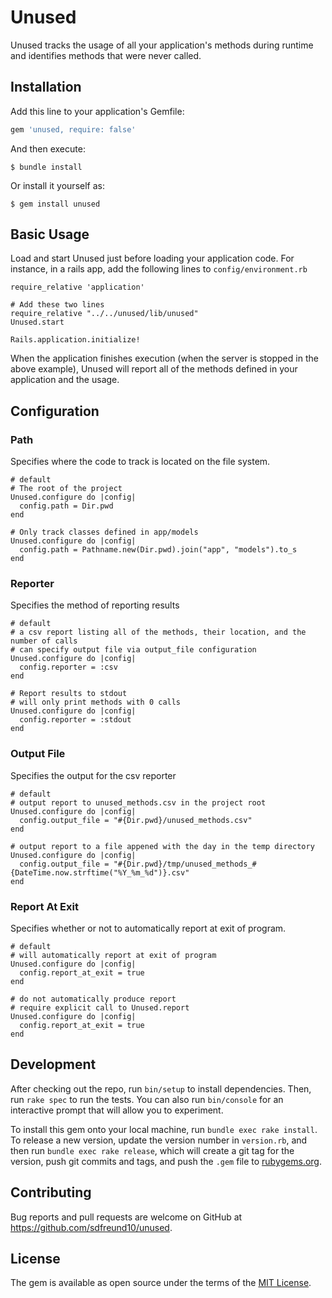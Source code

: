 # Unused

Unused tracks the usage of all your application's methods during runtime and identifies methods that were never called.

## Installation

Add this line to your application's Gemfile:

```ruby
gem 'unused, require: false'
```

And then execute:

    $ bundle install

Or install it yourself as:

    $ gem install unused

## Basic Usage

Load and start Unused just before loading your application code. For instance, in a rails app, add the following lines
to `config/environment.rb`
```
require_relative 'application'

# Add these two lines
require_relative "../../unused/lib/unused"
Unused.start

Rails.application.initialize!
```

When the application finishes execution (when the server is stopped in the above example), Unused will report all of the
methods defined in your application and the usage.

## Configuration

### Path
Specifies where the code to track is located on the file system.

```
# default
# The root of the project
Unused.configure do |config|
  config.path = Dir.pwd
end

# Only track classes defined in app/models
Unused.configure do |config|
  config.path = Pathname.new(Dir.pwd).join("app", "models").to_s
end
```

### Reporter
Specifies the method of reporting results
```
# default
# a csv report listing all of the methods, their location, and the number of calls
# can specify output file via output_file configuration
Unused.configure do |config|
  config.reporter = :csv
end

# Report results to stdout
# will only print methods with 0 calls
Unused.configure do |config|
  config.reporter = :stdout
end
```

### Output File
Specifies the output for the csv reporter
```
# default
# output report to unused_methods.csv in the project root
Unused.configure do |config|
  config.output_file = "#{Dir.pwd}/unused_methods.csv" 
end

# output report to a file appened with the day in the temp directory
Unused.configure do |config|
  config.output_file = "#{Dir.pwd}/tmp/unused_methods_#{DateTime.now.strftime("%Y_%m_%d")}.csv" 
end
```

### Report At Exit
Specifies whether or not to automatically report at exit of program.
```
# default
# will automatically report at exit of program
Unused.configure do |config|
  config.report_at_exit = true
end

# do not automatically produce report
# require explicit call to Unused.report
Unused.configure do |config|
  config.report_at_exit = true
end
```

## Development

After checking out the repo, run `bin/setup` to install dependencies. Then, run `rake spec` to run the tests. You can also run `bin/console` for an interactive prompt that will allow you to experiment.

To install this gem onto your local machine, run `bundle exec rake install`. To release a new version, update the version number in `version.rb`, and then run `bundle exec rake release`, which will create a git tag for the version, push git commits and tags, and push the `.gem` file to [rubygems.org](https://rubygems.org).

## Contributing

Bug reports and pull requests are welcome on GitHub at https://github.com/sdfreund10/unused.


## License

The gem is available as open source under the terms of the [MIT License](https://opensource.org/licenses/MIT).
